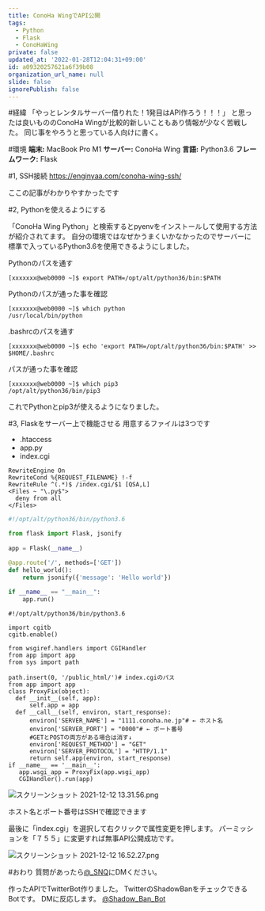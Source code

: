 ```yaml
---
title: ConoHa WingでAPI公開
tags:
  - Python
  - Flask
  - ConoHaWing
private: false
updated_at: '2022-01-28T12:04:31+09:00'
id: a09320257621a6f39b08
organization_url_name: null
slide: false
ignorePublish: false
---
```

#経緯
「やっとレンタルサーバー借りれた！1発目はAPI作ろう！！！」
と思ったは良いもののConoHa Wingが比較的新しいこともあり情報が少なく苦戦した。
同じ事をやろうと思っている人向けに書く。

#環境
**端末:** MacBook Pro M1
**サーバー:** ConoHa Wing
**言語:** Python3.6
**フレームワーク:** Flask

#1, SSH接続
https://enginyaa.com/conoha-wing-ssh/

ここの記事がわかりやすかったです

#2, Pythonを使えるようにする

「ConoHa Wing Python」と検索するとpyenvをインストールして使用する方法が紹介されてます。
自分の環境ではなぜかうまくいかなかったのでサーバーに標準で入っているPython3.6を使用できるようにしました。

Pythonのパスを通す

```
[xxxxxxx@web0000 ~]$ export PATH=/opt/alt/python36/bin:$PATH
```

Pythonのパスが通った事を確認

```
[xxxxxxx@web0000 ~]$ which python
/usr/local/bin/python
```

.bashrcのパスを通す

```
[xxxxxxx@web0000 ~]$ echo 'export PATH=/opt/alt/python36/bin:$PATH' >> $HOME/.bashrc
```

パスが通った事を確認

```
[xxxxxxx@web0000 ~]$ which pip3
/opt/alt/python36/bin/pip3
```

これでPythonとpip3が使えるようになりました。

#3, Flaskをサーバー上で機能させる
用意するファイルは3つです

- .htaccess
- app.py
- index.cgi

```file:.htaccess
RewriteEngine On
RewriteCond %{REQUEST_FILENAME} !-f
RewriteRule ^(.*)$ /index.cgi/$1 [QSA,L]
<Files ~ "\.py$">
  deny from all
</Files>
```

```app.py
#!/opt/alt/python36/bin/python3.6

from flask import Flask, jsonify
 
app = Flask(__name__)

@app.route('/', methods=['GET'])
def hello_world():
    return jsonify({'message': 'Hello world'})
 
if __name__ == "__main__":
    app.run()
```

```index.cgi
#!/opt/alt/python36/bin/python3.6

import cgitb
cgitb.enable()

from wsgiref.handlers import CGIHandler
from app import app
from sys import path

path.insert(0, '/public_html/')# index.cgiのパス
from app import app
class ProxyFix(object):
  def __init__(self, app):
      self.app = app
  def __call__(self, environ, start_response):
      environ['SERVER_NAME'] = "1111.conoha.ne.jp"# ← ホスト名
      environ['SERVER_PORT'] = "0000"# ← ポート番号
      #GETとPOSTの両方がある場合は消す↓
      environ['REQUEST_METHOD'] = "GET"
      environ['SERVER_PROTOCOL'] = "HTTP/1.1"
      return self.app(environ, start_response)
if __name__ == '__main__':
   app.wsgi_app = ProxyFix(app.wsgi_app)
   CGIHandler().run(app)
```

![スクリーンショット 2021-12-12 13.31.56.png](https://qiita-image-store.s3.ap-northeast-1.amazonaws.com/0/1745371/b252c739-31f9-2295-d10e-fe72cb7ce3db.png)

ホスト名とポート番号はSSHで確認できます

最後に「index.cgi」を選択して右クリックで属性変更を押します。
パーミッションを「７５５」に変更すれば無事API公開成功です。

![スクリーンショット 2021-12-12 16.52.27.png](https://qiita-image-store.s3.ap-northeast-1.amazonaws.com/0/1745371/1c6c1381-1d70-c208-fda3-7be120b48894.png)


#おわり
質問があったら[@_SNQ](https://twitter.com/_SNQ?t=TS8J1OCmvZshvSkYnqQLjw&s=09)にDMください。

作ったAPIでTwitterBot作りました。
TwitterのShadowBanをチェックできるBotです。
DMに反応します。
[@Shadow_Ban_Bot](https://twitter.com/Shadow_Ban_Bot?t=TS8J1OCmvZshvSkYnqQLjw&s=09)

